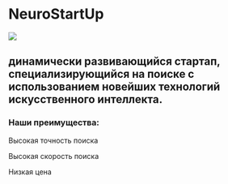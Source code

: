 # NeuroStartUp 

![](https://github.com/netology-code/git-homeworks/raw/introduction/solution/solution/images/ready.png)

## динамически развивающийся стартап, специализирующийся на поиске с использованием новейших технологий искусственного интеллекта. 

### Наши преимущества:
Высокая точность поиска

Высокая скорость поиска

Низкая цена